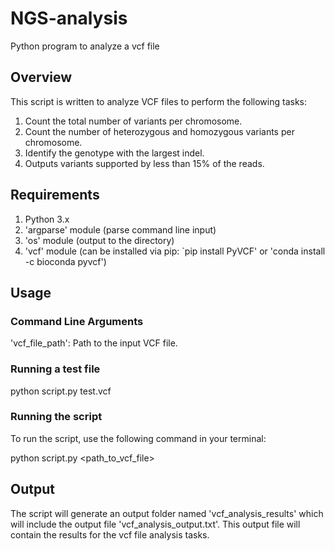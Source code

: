 # NGS-analysis
Python program to analyze a vcf file

## Overview
This script is written to analyze VCF files to perform the following tasks:

1.  Count the total number of variants per chromosome.
2.  Count the number of heterozygous and homozygous variants per chromosome.
3.  Identify the genotype with the largest indel.
4.  Outputs variants supported by less than 15% of the reads.

## Requirements
1.  Python 3.x
2.  'argparse' module (parse command line input)
3.  'os' module (output to the directory)
4.  'vcf' module (can be installed via pip: `pip install PyVCF' or 'conda install -c bioconda pyvcf')
## Usage
### Command Line Arguments
'vcf_file_path': Path to the input VCF file.

### Running a test file
python script.py test.vcf

### Running the script
To run the script, use the following command in your terminal:

python script.py <path_to_vcf_file>

## Output
The script will generate an output folder named 'vcf_analysis_results' which will include the output file 'vcf_analysis_output.txt'. This output file will contain the results for the vcf file analysis tasks.

